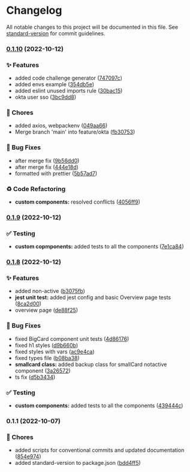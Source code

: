 # Changelog

All notable changes to this project will be documented in this file. See [standard-version](https://github.com/conventional-changelog/standard-version) for commit guidelines.

### [0.1.10](https://mstfs.softserveinc.com/tfs/Cisco/MSP/_git/UI/compare/v0.1.9...v0.1.10) (2022-10-12)


### ✨ Features

* added code challenge generator ([747097c](https://mstfs.softserveinc.com/tfs/Cisco/MSP/_git/UI/commit/747097cd0f402f3aaf8072589bfb8d3508331923))
* added envs example ([354db5e](https://mstfs.softserveinc.com/tfs/Cisco/MSP/_git/UI/commit/354db5e69cf5439eba7731ceaff8efe942b0b40f))
* added eslint unused imports rule ([30bac15](https://mstfs.softserveinc.com/tfs/Cisco/MSP/_git/UI/commit/30bac159e8f99b19d4d393e018af741c918782fa))
* okta user sso ([3bc9dd8](https://mstfs.softserveinc.com/tfs/Cisco/MSP/_git/UI/commit/3bc9dd8e930a3b30dd331230274a37eaa6bc10f7))


### 🚚 Chores

* added axios, webpackenv ([049aa66](https://mstfs.softserveinc.com/tfs/Cisco/MSP/_git/UI/commit/049aa66e047443135c5fed78076c04fbe75c243f))
* Merge branch 'main' into feature/okta ([fb30753](https://mstfs.softserveinc.com/tfs/Cisco/MSP/_git/UI/commit/fb30753cb30805d9fff3e52287c7c1b63291de3d))


### 🐛 Bug Fixes

* after merge fix ([9b56dd0](https://mstfs.softserveinc.com/tfs/Cisco/MSP/_git/UI/commit/9b56dd0a66693038bd687d84ef842df62c49bd77))
* after merge fix ([444e18d](https://mstfs.softserveinc.com/tfs/Cisco/MSP/_git/UI/commit/444e18d2cc451fe049ef73bb2d5b8fba131e0837))
* formatted with prettier ([5b57ad7](https://mstfs.softserveinc.com/tfs/Cisco/MSP/_git/UI/commit/5b57ad7d5b147e85c0fc010084e0aea07443619b))


### ♻️ Code Refactoring

* **custom components:** resolved conflicts ([4056ff9](https://mstfs.softserveinc.com/tfs/Cisco/MSP/_git/UI/commit/4056ff9333274895343085b9d616a5ae6a6832bf))

### [0.1.9](https://mstfs.softserveinc.com/tfs/Cisco/MSP/_git/UI/compare/v0.1.7...v0.1.9) (2022-10-12)


### ✅ Testing

* **custom copmponents:** added tests to all the components ([7e1ca84](https://mstfs.softserveinc.com/tfs/Cisco/MSP/_git/UI/commit/7e1ca847a2f6147580ea0e43e80c2c460ec69591))

### [0.1.8](https://mstfs.softserveinc.com/tfs/Cisco/MSP/_git/UI/compare/v0.1.1...v0.1.8) (2022-10-12)


### ✨ Features

* added non-active ([b3075fb](https://mstfs.softserveinc.com/tfs/Cisco/MSP/_git/UI/commit/b3075fbd50d4427d96f41568d8a467ce5f713fcb))
* **jest unit test:** added jest config and basic Overview page tests ([8ca2d00](https://mstfs.softserveinc.com/tfs/Cisco/MSP/_git/UI/commit/8ca2d00a31dbd98317496fb48dbaf3bf235b86ac))
* overview page ([de88f25](https://mstfs.softserveinc.com/tfs/Cisco/MSP/_git/UI/commit/de88f25c47ce06a5759b2838047d3815f4a7f95d))


### 🐛 Bug Fixes

* fixed BigCard component unit tests ([4d86176](https://mstfs.softserveinc.com/tfs/Cisco/MSP/_git/UI/commit/4d861762f3599dc06b1d7f0741a17cb61cb3c59c))
* fixed h1 styles ([d9b660b](https://mstfs.softserveinc.com/tfs/Cisco/MSP/_git/UI/commit/d9b660b3aca6fd9e67365d1ee140e44ddf407829))
* fixed styles with vars ([ac9e4ca](https://mstfs.softserveinc.com/tfs/Cisco/MSP/_git/UI/commit/ac9e4ca0b10d7515b5181ab259619640574aa768))
* fixed types file ([b08ba38](https://mstfs.softserveinc.com/tfs/Cisco/MSP/_git/UI/commit/b08ba385e63f4336551eb005b375089925f40d14))
* **smallcard class:** added backup class for smallCard notactive component ([3a26572](https://mstfs.softserveinc.com/tfs/Cisco/MSP/_git/UI/commit/3a2657212762b688ac1677ad38647bf0113baf66))
* ts fix ([d5b3434](https://mstfs.softserveinc.com/tfs/Cisco/MSP/_git/UI/commit/d5b34344bd88b5fec9e90ac91d6fcb74ebf4333e))


### ✅ Testing

* **custom components:** added tests to all the components ([439444c](https://mstfs.softserveinc.com/tfs/Cisco/MSP/_git/UI/commit/439444cdc71ab407e10a496500f5463f21968d53))

### 0.1.1 (2022-10-07)


### 🚚 Chores

* added scripts for conventional commits and updated documentation ([854e974](https://mstfs.softserveinc.com/tfs/Cisco/MSP/_git/UI/commit/854e97457b27ccba3b9c67d05e0677be4a347ce1))
* added standard-version to package.json ([bdd4ff5](https://mstfs.softserveinc.com/tfs/Cisco/MSP/_git/UI/commit/bdd4ff59fd89e26f6d6c03401d00f8901e1c59fd))
